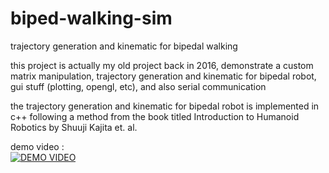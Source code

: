 # biped-walking-sim
trajectory generation and kinematic for bipedal walking

this project is actually my old project back in 2016, demonstrate a custom matrix manipulation, 
trajectory generation and kinematic for bipedal robot, gui stuff (plotting, opengl, etc), and also serial communication   

the trajectory generation and kinematic for bipedal robot is implemented in c++ following a method from the book titled Introduction to Humanoid Robotics by Shuuji Kajita et. al.   
   
demo video :   
[![DEMO VIDEO](http://img.youtube.com/vi/770QRXefvOo/0.jpg)](https://www.youtube.com/watch?v=770QRXefvOo)
